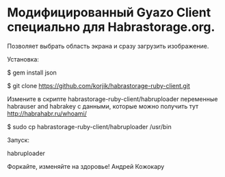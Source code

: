 Модифицированный Gyazo Client специально для Habrastorage.org.
===============

Позволяет выбрать область экрана и сразу загрузить изображение.

Установка:

$ gem install json

$ git clone https://github.com/korjik/habrastorage-ruby-client.git

Измените в скрипте habrastorage-ruby-client/habruploader переменные habrauser and habrakey с данными, которые можно получить тут http://habrahabr.ru/whoami/

$ sudo cp habrastorage-ruby-client/habruploader /usr/bin

Запуск:

habruploader
 

Форкайте, изменяйте на здоровье!
Андрей Кожокару

